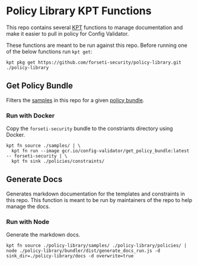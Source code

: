 # Policy Library KPT Functions
This repo contains several [KPT](https://googlecontainertools.github.io/kpt-functions-sdk/) functions to manage documentation and make it easier to pull in policy for Config Validator.

These functions are meant to be run against this repo. Before running one of the below functions run `kpt get`:

```
kpt pkg get https://github.com/forseti-security/policy-library.git ./policy-library
```

## Get Policy Bundle
Filters the [samples](../samples) in this repo for a given [policy bundle](./index.md).

### Run with Docker
Copy the `forseti-security` bundle to the constriants directory using Docker.

```
kpt fn source ./samples/ | \
  kpt fn run --image gcr.io/config-validator/get_policy_bundle:latest -- forseti-security | \
  kpt fn sink ./policies/constraints/
```

## Generate Docs
Generates markdown documentation for the templates and constraints in this repo. This function is meant to be run by maintainers of the repo to help manage the docs.

### Run with Node
Generate the markdown docs.

```
kpt fn source ./policy-library/samples/ ./policy-library/policies/ | 
node ./policy-library/bundler/dist/generate_docs_run.js -d sink_dir=./policy-library/docs -d overwrite=true
```
